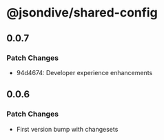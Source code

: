 # @jsondive/shared-config

## 0.0.7

### Patch Changes

- 94d4674: Developer experience enhancements

## 0.0.6

### Patch Changes

- First version bump with changesets

